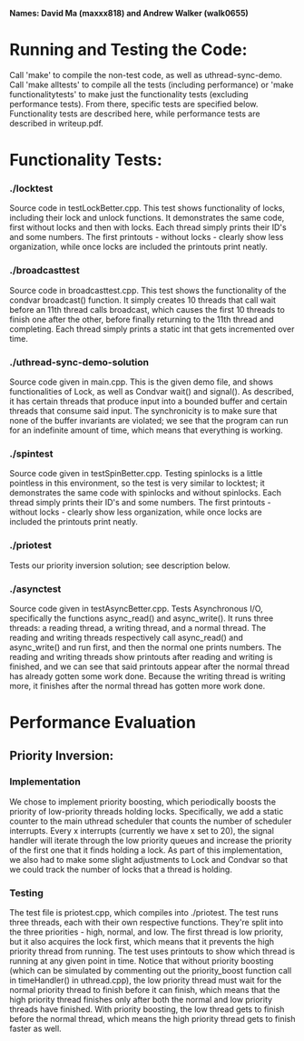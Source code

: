 **Names: David Ma (maxxx818) and Andrew Walker (walk0655)**

# Running and Testing the Code:
Call 'make' to compile the non-test code, as well as uthread-sync-demo. Call 'make alltests' to compile all the tests (including performance) or 'make functionalitytests' to make just the functionality tests (excluding performance tests). From there, specific tests are specified below. Functionality tests are described here, while performance tests are described in writeup.pdf.

# Functionality Tests:

### ./locktest
Source code in testLockBetter.cpp.
This test shows functionality of locks, including their lock and unlock functions. It demonstrates the same code, first without locks and then with locks. Each thread simply prints their ID's and some numbers. The first printouts - without locks - clearly show less organization, while once locks are included the printouts print neatly. 

### ./broadcasttest
Source code in broadcasttest.cpp.
This test shows the functionality of the condvar broadcast() function. It simply creates 10 threads that call wait before an 11th thread calls broadcast, which causes the first 
10 threads to finish one after the other, before finally returning to the 11th thread and completing. Each thread simply prints a static int that gets incremented over time.

### ./uthread-sync-demo-solution
Source code given in main.cpp.
This is the given demo file, and shows functionalities of Lock, as well as Condvar wait() and signal(). As described, it has certain threads that produce input into a bounded buffer and certain threads that consume said input. The synchronicity is to make sure that none of the buffer invariants are violated; we see that the program can run for an indefinite amount of time, which means that everything is working. 

### ./spintest
Source code given in testSpinBetter.cpp.
Testing spinlocks is a little pointless in this environment, so the test is very similar to locktest; it demonstrates the same code with spinlocks and without spinlocks. Each thread simply prints their ID's and some numbers. The first printouts - without locks - clearly show less organization, while once locks are included the printouts print neatly. 

### ./priotest
Tests our priority inversion solution; see description below.

### ./asynctest
Source code given in testAsyncBetter.cpp. Tests Asynchronous I/O, specifically the functions async_read() and async_write(). It runs three threads: a reading thread, a writing thread, and a normal thread. The reading and writing threads respectively call async_read() and async_write() and run first, and then the normal one prints numbers. The reading and writing threads show printouts after reading and writing is finished, and we can see that said printouts appear after the normal thread has already gotten some work done. Because the writing thread is writing more, it finishes after the normal thread has gotten more work done.

# Performance Evaluation

## Priority Inversion:
### Implementation
We chose to implement priority boosting, which periodically boosts the priority of low-priority threads holding locks. Specifically, we add a static counter to the main uthread scheduler that counts the number of scheduler interrupts. Every x interrupts (currently we have x set to 20), the signal handler will iterate through the low priority queues and increase the priority of the first one that it finds holding a lock. As part of this implementation, we also had to make some slight adjustments to Lock and Condvar so that we could track the number of locks that a thread is holding. 

### Testing
The test file is priotest.cpp, which compiles into ./priotest. 
The test runs three threads, each with their own respective functions. They're split into the three priorities - high, normal, and low. The first thread is low priority, but it also acquires the lock first, which means that it prevents the high priority thread from running. The test uses printouts to show which thread is running at any given point in time. Notice that without priority boosting (which can be simulated by commenting out the priority_boost function call in timeHandler() in uthread.cpp), the low priority thread must wait for the normal priority thread to finish before it can finish, which means that the high priority thread finishes only after both the normal and low priority threads have finished. With priority boosting, the low thread gets to finish before the normal thread, which means the high priority thread gets to finish faster as well. 
